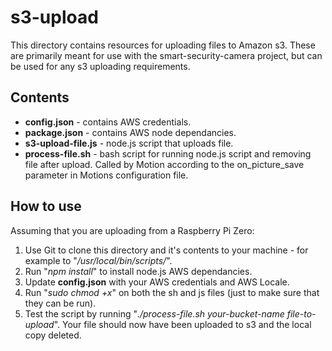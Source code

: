 
# s3-upload 

This directory contains resources for uploading files to Amazon s3.  These are primarily meant for use with the smart-security-camera project, but can be used for any s3 uploading requirements.

## Contents

* **config.json** - contains AWS credentials.
* **package.json** - contains AWS node dependancies.
* **s3-upload-file.js** - node.js script that uploads file.
* **process-file.sh** - bash script for running node.js script and removing file after upload.  Called by Motion according to the on_picture_save parameter in Motions configuration file. 

## How to use

Assuming that you are uploading from a Raspberry Pi Zero:

1. Use Git to clone this directory and it's contents to your machine - for example to "*/usr/local/bin/scripts/*".
2. Run "*npm install*" to install node.js AWS dependancies.
3. Update **config.json** with your AWS credentials and AWS Locale.
4. Run "*sudo chmod +x*" on both the sh and js files (just to make sure that they can be run).
5. Test the script by running "*./process-file.sh your-bucket-name file-to-upload*".  Your file should now have been uploaded to s3 and the local copy deleted.
